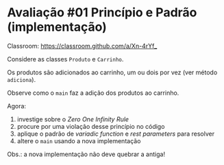 # Avaliação #01 Princípio e Padrão (implementação)

Classroom: <https://classroom.github.com/a/Xn-4rYf_>

Considere as classes `Produto` e `Carrinho`.

Os produtos são adicionados ao carrinho, um ou dois por vez (ver método `adiciona`).

Observe como o `main` faz a adição dos produtos ao carrinho.

Agora:

1. investige sobre o _Zero One Infinity Rule_
2. procure por uma violação desse princípio no código
3. aplique o padrão de _variadic function_ e _rest parameters_ para resolver
4. altere o `main` usando a nova implementação

Obs.: a nova implementação não deve quebrar a antiga!

